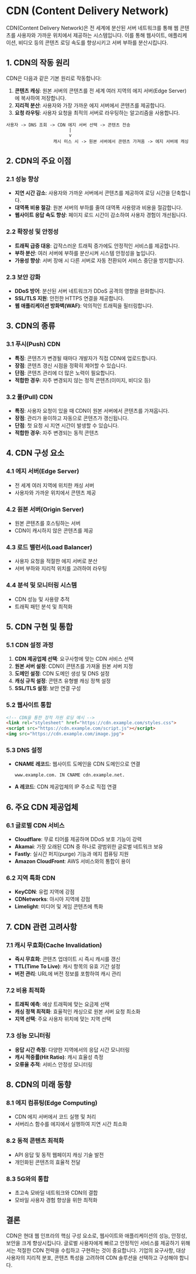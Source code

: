 # CDN (Content Delivery Network)

CDN(Content Delivery Network)은 전 세계에 분산된 서버 네트워크를 통해 웹 콘텐츠를 사용자와 가까운 위치에서 제공하는 시스템입니다. 이를 통해 웹사이트, 애플리케이션, 비디오 등의 콘텐츠 로딩 속도를 향상시키고 서버 부하를 분산시킵니다.

## 1. CDN의 작동 원리

CDN은 다음과 같은 기본 원리로 작동합니다:

1. **콘텐츠 캐싱**: 원본 서버의 콘텐츠를 전 세계 여러 지역의 에지 서버(Edge Server)에 복사하여 저장합니다.
2. **지리적 분산**: 사용자와 가장 가까운 에지 서버에서 콘텐츠를 제공합니다.
3. **요청 라우팅**: 사용자 요청을 최적의 서버로 라우팅하는 알고리즘을 사용합니다.

```
사용자 -> DNS 조회 -> CDN 에지 서버 선택 -> 콘텐츠 전송
                        |
                        v
                  캐시 미스 시 -> 원본 서버에서 콘텐츠 가져옴 -> 에지 서버에 캐싱
```

## 2. CDN의 주요 이점

### 2.1 성능 향상
- **지연 시간 감소**: 사용자와 가까운 서버에서 콘텐츠를 제공하여 로딩 시간을 단축합니다.
- **대역폭 비용 절감**: 원본 서버의 부하를 줄여 대역폭 사용량과 비용을 절감합니다.
- **웹사이트 응답 속도 향상**: 페이지 로드 시간이 감소하여 사용자 경험이 개선됩니다.

### 2.2 확장성 및 안정성
- **트래픽 급증 대응**: 갑작스러운 트래픽 증가에도 안정적인 서비스를 제공합니다.
- **부하 분산**: 여러 서버에 부하를 분산시켜 시스템 안정성을 높입니다.
- **가용성 향상**: 서버 장애 시 다른 서버로 자동 전환되어 서비스 중단을 방지합니다.

### 2.3 보안 강화
- **DDoS 방어**: 분산된 서버 네트워크가 DDoS 공격의 영향을 완화합니다.
- **SSL/TLS 지원**: 안전한 HTTPS 연결을 제공합니다.
- **웹 애플리케이션 방화벽(WAF)**: 악의적인 트래픽을 필터링합니다.

## 3. CDN의 종류

### 3.1 푸시(Push) CDN
- **특징**: 콘텐츠가 변경될 때마다 개발자가 직접 CDN에 업로드합니다.
- **장점**: 콘텐츠 갱신 시점을 정확히 제어할 수 있습니다.
- **단점**: 콘텐츠 관리에 더 많은 노력이 필요합니다.
- **적합한 경우**: 자주 변경되지 않는 정적 콘텐츠(이미지, 비디오 등)

### 3.2 풀(Pull) CDN
- **특징**: 사용자 요청이 있을 때 CDN이 원본 서버에서 콘텐츠를 가져옵니다.
- **장점**: 관리가 용이하고 자동으로 콘텐츠가 갱신됩니다.
- **단점**: 첫 요청 시 지연 시간이 발생할 수 있습니다.
- **적합한 경우**: 자주 변경되는 동적 콘텐츠

## 4. CDN 구성 요소

### 4.1 에지 서버(Edge Server)
- 전 세계 여러 지역에 위치한 캐싱 서버
- 사용자와 가까운 위치에서 콘텐츠 제공

### 4.2 원본 서버(Origin Server)
- 원본 콘텐츠를 호스팅하는 서버
- CDN이 캐시하지 않은 콘텐츠를 제공

### 4.3 로드 밸런서(Load Balancer)
- 사용자 요청을 적절한 에지 서버로 분산
- 서버 부하와 지리적 위치를 고려하여 라우팅

### 4.4 분석 및 모니터링 시스템
- CDN 성능 및 사용량 추적
- 트래픽 패턴 분석 및 최적화

## 5. CDN 구현 및 통합

### 5.1 CDN 설정 과정
1. **CDN 제공업체 선택**: 요구사항에 맞는 CDN 서비스 선택
2. **원본 서버 설정**: CDN이 콘텐츠를 가져올 원본 서버 지정
3. **도메인 설정**: CDN 도메인 생성 및 DNS 설정
4. **캐싱 규칙 설정**: 콘텐츠 유형별 캐싱 정책 설정
5. **SSL/TLS 설정**: 보안 연결 구성

### 5.2 웹사이트 통합
```html
<!-- CDN을 통한 정적 자원 로딩 예시 -->
<link rel="stylesheet" href="https://cdn.example.com/styles.css">
<script src="https://cdn.example.com/script.js"></script>
<img src="https://cdn.example.com/image.jpg">
```

### 5.3 DNS 설정
- **CNAME 레코드**: 웹사이트 도메인을 CDN 도메인으로 연결
  ```
  www.example.com. IN CNAME cdn.example.net.
  ```
- **A 레코드**: CDN 제공업체의 IP 주소로 직접 연결

## 6. 주요 CDN 제공업체

### 6.1 글로벌 CDN 서비스
- **Cloudflare**: 무료 티어를 제공하며 DDoS 보호 기능이 강력
- **Akamai**: 가장 오래된 CDN 중 하나로 광범위한 글로벌 네트워크 보유
- **Fastly**: 실시간 퍼지(purge) 기능과 에지 컴퓨팅 지원
- **Amazon CloudFront**: AWS 서비스와의 통합이 용이

### 6.2 지역 특화 CDN
- **KeyCDN**: 유럽 지역에 강점
- **CDNetworks**: 아시아 지역에 강점
- **Limelight**: 미디어 및 게임 콘텐츠에 특화

## 7. CDN 관련 고려사항

### 7.1 캐시 무효화(Cache Invalidation)
- **즉시 무효화**: 콘텐츠 업데이트 시 즉시 캐시를 갱신
- **TTL(Time To Live)**: 캐시 항목의 유효 기간 설정
- **버전 관리**: URL에 버전 정보를 포함하여 캐시 관리

### 7.2 비용 최적화
- **트래픽 예측**: 예상 트래픽에 맞는 요금제 선택
- **캐싱 정책 최적화**: 효율적인 캐싱으로 원본 서버 요청 최소화
- **지역 선택**: 주요 사용자 위치에 맞는 지역 선택

### 7.3 성능 모니터링
- **응답 시간 측정**: 다양한 지역에서의 응답 시간 모니터링
- **캐시 적중률(Hit Ratio)**: 캐시 효율성 측정
- **오류율 추적**: 서비스 안정성 모니터링

## 8. CDN의 미래 동향

### 8.1 에지 컴퓨팅(Edge Computing)
- CDN 에지 서버에서 코드 실행 및 처리
- 서버리스 함수를 에지에서 실행하여 지연 시간 최소화

### 8.2 동적 콘텐츠 최적화
- API 응답 및 동적 웹페이지 캐싱 기술 발전
- 개인화된 콘텐츠의 효율적 전달

### 8.3 5G와의 통합
- 초고속 모바일 네트워크와 CDN의 결합
- 모바일 사용자 경험 향상을 위한 최적화

## 결론

CDN은 현대 웹 인프라의 핵심 구성 요소로, 웹사이트와 애플리케이션의 성능, 안정성, 보안을 크게 향상시킵니다. 글로벌 사용자에게 빠르고 안정적인 서비스를 제공하기 위해서는 적절한 CDN 전략을 수립하고 구현하는 것이 중요합니다. 기업의 요구사항, 대상 사용자의 지리적 분포, 콘텐츠 특성을 고려하여 CDN 솔루션을 선택하고 구성해야 합니다.